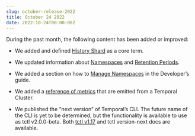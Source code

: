 ```yaml
---
slug: october-release-2022
title: October 24 2022
date: 2022-10-24T00:00:00Z
---
```


During the past month, the following content has been added or improved:

- We added and defined [History Shard](/clusters/#history-shard) as a core term.

- We updated information about [Namespaces](/namespaces) and [Retention Periods](/clusters/#retention-period).

- We added a section on how to [Manage Namespaces](/application-development/features/#namespaces) in the Developer’s guide.

- We added a [reference of metrics](/references/cluster-metrics) that are emitted from a Temporal Cluster.

- We published the “next version” of Temporal’s CLI.
  The future name of the CLI is yet to be determined, but the functionality is available to use as tctl v2.0.0-beta.
  Both [tctl v1.17](/tctl-v1/) and tctl version-next docs are available.
